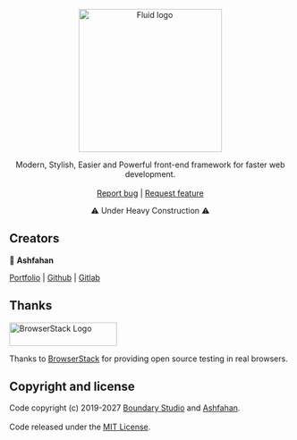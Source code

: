 <p align="center">
  <a href="https://github.com/boundary-studio/Fluid/tree/master/dist">
    <img src="http://ashfahan.com/fluid/logo.svg" alt="Fluid logo" width="256" height="256">
  </a>
</p>

<p align="center">
  Modern, Stylish, Easier and Powerful front-end framework for faster web development.
  <br>
  <br>
  <a href="https://github.com/boundary-studio/fluid/issues/new?template=bug.md">Report bug</a>
  |
  <a href="https://github.com/boundary-studio/fluid/issues/new?template=feature.md&labels=feature">Request feature</a>
</p>

<p align="center">
 ⚠️ Under Heavy Construction ⚠️
</p>

## Creators

👷 **Ashfahan**

[Portfolio](https://ashfahan.com)
|
[Github](https://github.com/ashfahan)
|
[Gitlab](https://gitlab.com/ashfahan)

## Thanks

<a href="https://www.browserstack.com/">
  <img src="https://live.browserstack.com/images/opensource/browserstack-logo.svg" alt="BrowserStack Logo" width="192" height="42">
</a>

Thanks to [BrowserStack](https://www.browserstack.com/) for providing open source testing in real browsers.

## Copyright and license

Code copyright (c) 2019-2027 [Boundary Studio](https://boundarystudio.com) and [Ashfahan](https://Ashfahan.com).
<br>
<br>
Code released under the [MIT License](https://github.com/boundary-studio/Fluid/blob/master/LICENSE).
